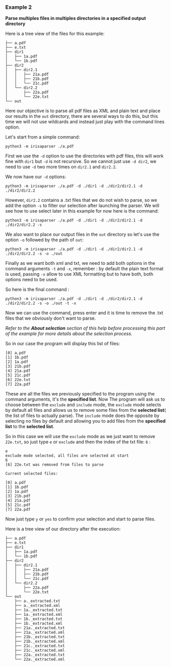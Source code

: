 
### Example 2

**Parse multiples files in multiples directories in a specified output directory**

Here is a tree view of the files for this example:

```tree
├── a.pdf
├── e.txt
├── dir1
│   ├── 1a.pdf
│   └── 1b.pdf
├── dir2
│   ├── dir2.1
│   │   ├── 21a.pdf
│   │   ├── 21b.pdf
│   │   └── 21c.pdf
│   └── dir2.2
│       ├── 22a.pdf
│       └── 22e.txt
└── out
```

Here our objective is to parse all pdf files as XML and plain text and place our results in the `out` directory, there are several ways to do this, but this time we will not use wildcards and instead just play with the command lines option.

Let's start from a simple command:

```shell
python3 -m irisaparser ./a.pdf
```

First we use the `-d` option to use the directories with pdf files, this will work fine with `dir1` but `-d` is not recursive. So we cannot just use `-d dir2`, we need to use `-d` two more times on `dir2.1` and `dir2.2`.

We now have our `-d` options:

```shell
python3 -m irisaparser ./a.pdf -d ./dir1 -d ./dir2/dir2.1 -d ./dir2/dir2.2
```

However, `dir2.2` contains a .txt files that we do not wish to parse, so we add the option `-s` to filter our selection after launching the parser. We will see how to use select later in this example for now here is the command:

```shell
python3 -m irisaparser ./a.pdf -d ./dir1 -d ./dir2/dir2.1 -d ./dir2/dir2.2 -s
```

We also want to place our output files in the `out` directory so let's use the option `-o` followed by the path of `out`:

```shell
python3 -m irisaparser ./a.pdf -d ./dir1 -d ./dir2/dir2.1 -d ./dir2/dir2.2 -s -o ./out
```

Finally as we want both xml and txt, we need to add both options in the command arguments `-t` and `-x`, remember : by default the plain text format is used, passing `-x` allow to use XML formatting but to have both, both options need to be used.

So here is the final command :

```shell
python3 -m irisaparser ./a.pdf -d ./dir1 -d ./dir2/dir2.1 -d ./dir2/dir2.2 -s -o ./out -t -x
```

Now we can use the command, press enter and it is time to remove the .txt files that we obviously don't want to parse.

*Refer to the **About selection** section of this help before processing this part of the example for more details about the selection process.*

So in our case the program will display this list of files:

```shell
[0] a.pdf
[1] 1b.pdf
[2] 1a.pdf
[3] 21b.pdf
[4] 21a.pdf
[5] 21c.pdf
[6] 22e.txt
[7] 22a.pdf
```

These are all the files we previously specified to the program using the command arguments, it's the **specified list**. Now The program will ask us to choose between the `exclude` and `include` mode, the `exclude` mode selects by default all files and allows us to remove some files from the **selected list**( the list of files to actually parse). The `include` mode does the opposite by selecting no files by default and allowing you to add files from the **specified list** to the **selected list**.

So in this case we will use the `exclude` mode as we just want to remove `22e.txt`, so just type `e` or `exclude` and then the index of the txt file: `6` :

```shell
e
exclude mode selected, all files are selected at start
6
[6] 22e.txt was removed from files to parse

Current selected files:

[0] a.pdf
[1] 1b.pdf
[2] 1a.pdf
[3] 21b.pdf
[4] 21a.pdf
[5] 21c.pdf
[7] 22a.pdf
```

Now just type `y` or `yes` to confirm your selection and start to parse files.

Here is a tree view of our directory after the execution:

```shell
├── a.pdf
├── e.txt
├── dir1
│   ├── 1a.pdf
│   └── 1b.pdf
├── dir2
│   ├── dir2.1
│   │   ├── 21a.pdf
│   │   ├── 21b.pdf
│   │   └── 21c.pdf
│   └── dir2.2
│       ├── 22a.pdf
│       └── 22e.txt
└── out
    ├── a._extracted.txt
    ├── a._extracted.xml
    ├── 1a._extracted.txt
    ├── 1a._extracted.xml
    ├── 1b._extracted.txt
    ├── 1b._extracted.xml
    ├── 21a._extracted.txt
    ├── 21a._extracted.xml
    ├── 21b._extracted.txt
    ├── 21b._extracted.xml
    ├── 21c._extracted.txt
    ├── 21c._extracted.xml
    ├── 22a._extracted.txt
    └── 22a._extracted.xml
```
